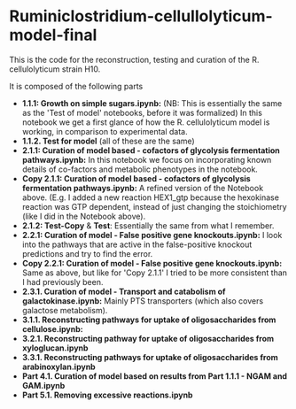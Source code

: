 # Ruminiclostridium-cellullolyticum-model-final

This is the code for the reconstruction, testing and curation of the R. cellulolyticum strain H10.

It is composed of the following parts

- **1.1.1: Growth on simple sugars.ipynb:** (NB: This is essentially the same as the 'Test of model' notebooks, before it was formalized) In this notebook we get a first glance of how the R. cellulolyticum model is working, in comparison to experimental data.
- **1.1.2. Test for model** (all of these are the same)
- **2.1.1: Curation of model based - cofactors of glycolysis fermentation pathways.ipynb:** In this notebook we focus on incorporating known details of co-factors and metabolic phenotypes in the notebook. 
- **Copy 2.1.1: Curation of model based - cofactors of glycolysis fermentation pathways.ipynb:** A refined version of the Notebook above. (E.g. I added a new reaction HEX1_gtp because the hexokinase reaction was GTP dependent, instead of just changing the stoichiometry (like I did in the Notebook above). 
- **2.1.2: Test-Copy** & **Test**: Essentially the same from what I remember. 
- **2.2.1: Curation of model - False positive gene knockouts.ipynb:** I look into the pathways that are active in the false-positive knockout predictions and try to find the error. 
- **Copy 2.2.1: Curation of model - False positive gene knockouts.ipynb:** Same as above, but like for 'Copy 2.1.1' I tried to be more consistent than I had previously been.
- **2.3.1. Curation of model - Transport and catabolism of galactokinase.ipynb:** Mainly PTS transporters (which also covers galactose metabolism). 
- **3.1.1. Reconstructing pathways for uptake of oligosaccharides from cellulose.ipynb:**
- **3.2.1. Reconstructing pathway for uptake of oligosaccharides from xyloglucan.ipynb**
- **3.3.1. Reconstructing pathways for uptake of oligosaccharides from arabinoxylan.ipynb**
- **Part 4.1. Curation of model based on results from Part 1.1.1 - NGAM and GAM.ipynb**
- **Part 5.1. Removing excessive reactions.ipynb**
